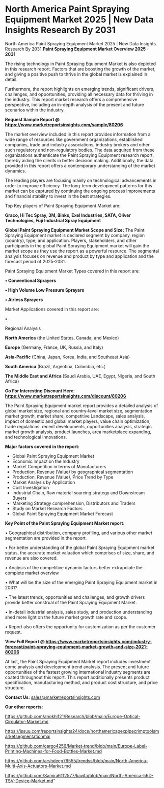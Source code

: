 # North America Paint Spraying Equipment Market 2025 | New Data Insights Research By 2031
 North America Paint Spraying Equipment Market 2025 | New Data Insights Research By 2031
<Strong> Paint Spraying Equipment Market Overview 2025 - 2031</strong>

The rising technology in Paint Spraying Equipment Market is also depicted in this research report. Factors that are boosting the growth of the market, and giving a positive push to thrive in the global market is explained in detail.

Furthermore, the report highlights on emerging trends, significant drivers, challenges, and opportunities, providing all necessary data for thriving in the industry. This report market research offers a comprehensive perspective, including an in-depth analysis of the present and future scenarios within the industry.

<strong>Request Sample Report @ <a href=https://www.marketreportsinsights.com/sample/80206>https://www.marketreportsinsights.com/sample/80206</a></strong>

The market overview included in this report provides information from a wide range of resources like government organizations, established companies, trade and industry associations, industry brokers and other such regulatory and non-regulatory bodies. The data acquired from these organizations authenticate the Paint Spraying Equipment research report, thereby aiding the clients in better decision making. Additionally, the data provided in this report offers a contemporary understanding of the market dynamics.

The leading players are focusing mainly on technological advancements in order to improve efficiency. The long-term development patterns for this market can be captured by continuing the ongoing process improvements and financial stability to invest in the best strategies.

Top Key players of Paint Spraying Equipment Market are:

<strong>Graco, Hi Tec Spray, 3M, Binks, Exel Industries, SATA, Oliver Technologies, Fuji Industrial Spray Equipment</strong>

<strong><b>Global Paint Spraying Equipment Market Scope and Size:</b></strong>
The Paint Spraying Equipment market is declared segment by company, region (country), type, and application. Players, stakeholders, and other participants in the global Paint Spraying Equipment market will gain the market scope as they use the report as a powerful resource. The segmental analysis focuses on revenue and product by type and application and the forecast period of 2025-2031.

Paint Spraying Equipment Market Types covered in this report are:

<strong>• Conventional Sprayers

• High Volume Low Pressure Sprayers

• Airless Sprayers</strong>

Market Applications covered in this report are:

<strong>• .</strong> 

Regional Analysis

<strong>North America</strong> (the United States, Canada, and Mexico)

<strong>Europe</strong> (Germany, France, UK, Russia, and Italy)

<strong>Asia-Pacific</strong> (China, Japan, Korea, India, and Southeast Asia)

<strong>South America</strong> (Brazil, Argentina, Colombia, etc.)

<strong>The Middle East and Africa</strong> (Saudi Arabia, UAE, Egypt, Nigeria, and South Africa)

<strong>Go For Interesting Discount Here: <a href=https://www.marketreportsinsights.com/discount/80206>https://www.marketreportsinsights.com/discount/80206</a></strong>

The Paint Spraying Equipment market report provides a detailed analysis of global market size, regional and country-level market size, segmentation market growth, market share, competitive Landscape, sales analysis, impact of domestic and global market players, value chain optimization, trade regulations, recent developments, opportunities analysis, strategic market growth analysis, product launches, area marketplace expanding, and technological innovations.

<strong><b>Major factors covered in the report:</b></strong>
<ul>
  <li>Global Paint Spraying Equipment Market </li>
  <li>Economic Impact on the Industry</li>
  <li>Market Competition in terms of Manufacturers</li>
  <li>Production, Revenue (Value) by geographical segmentation</li>
  <li>Production, Revenue (Value), Price Trend by Type</li>
  <li>Market Analysis by Application</li>
  <li>Cost Investigation</li>
  <li>Industrial Chain, Raw material sourcing strategy and Downstream Buyers</li>
  <li>Marketing Strategy comprehension, Distributors and Traders</li>
  <li>Study on Market Research Factors</li>
  <li>Global Paint Spraying Equipment Market Forecast</li>
</ul>

<strong><b>Key Point of the Paint Spraying Equipment Market report:</b></strong>

• Geographical distribution, company profiling, and various other market segmentation are provided in the report.

• For better understanding of the global Paint Spraying Equipment market status, the accurate market valuation which comprises of size, share, and revenue are also covered.

• Analysis of the competitive dynamic factors better extrapolate the complete market overview

• What will be the size of the emerging Paint Spraying Equipment market in 2031?

• The latest trends, opportunities and challenges, and growth drivers provide better construal of the Paint Spraying Equipment Market.

• In-detail industrial analysis, sales study, and production understanding shed more light on the future market growth rate and scope.

• Report also offers the opportunity for customization as per the customer request.

<strong><b>View Full Report @ <a href=https://www.marketreportsinsights.com/industry-forecast/paint-spraying-equipment-market-growth-and-size-2021-80206>https://www.marketreportsinsights.com/industry-forecast/paint-spraying-equipment-market-growth-and-size-2021-80206</a></b></strong>


At last, the Paint Spraying Equipment Market report includes investment come analysis and development trend analysis. The present and future opportunities of the fastest growing international industry segments are coated throughout this report. This report additionally presents product specification, manufacturing method, and product cost structure, and price structure.

<strong>Contact Us:</strong>
sales@marketreportsinsights.com

<strong>Our other reports:</strong>

<a href=https://github.com/anokhi121/Research/blob/main/Europe-Optical-Circulator-Market.md>https://github.com/anokhi121/Research/blob/main/Europe-Optical-Circulator-Market.md</a>

<a href=https://issuu.com/reportsinsights24/docs/northamericapexpipecrimptoolsmarketsegmentationmai>https://issuu.com/reportsinsights24/docs/northamericapexpipecrimptoolsmarketsegmentationmai</a>

<a href=https://github.com/cargo4256/Market-trend/blob/main/Europe-Label-Printing-Machines-for-Food-Bottles-Market.md>https://github.com/cargo4256/Market-trend/blob/main/Europe-Label-Printing-Machines-for-Food-Bottles-Market.md</a>

<a href=https://github.com/arshdeep76555/trendss/blob/main/North-America-Multi-Axis-Actuators-Market.md>https://github.com/arshdeep76555/trendss/blob/main/North-America-Multi-Axis-Actuators-Market.md</a>

<a href=https://github.com/Samira6112577/kavita/blob/main/North-America-56D-TSV-Device-Market.md>https://github.com/Samira6112577/kavita/blob/main/North-America-56D-TSV-Device-Market.md</a>"
